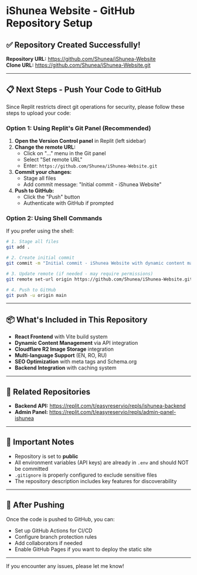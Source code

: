 # iShunea Website - GitHub Repository Setup

## ✅ Repository Created Successfully!

**Repository URL:** https://github.com/Shunea/iShunea-Website  
**Clone URL:** https://github.com/Shunea/iShunea-Website.git

---

## 📋 Next Steps - Push Your Code to GitHub

Since Replit restricts direct git operations for security, please follow these steps to upload your code:

### Option 1: Using Replit's Git Panel (Recommended)

1. **Open the Version Control panel** in Replit (left sidebar)
2. **Change the remote URL:**
   - Click on "..." menu in the Git panel
   - Select "Set remote URL"
   - Enter: `https://github.com/Shunea/iShunea-Website.git`
3. **Commit your changes:**
   - Stage all files
   - Add commit message: "Initial commit - iShunea Website"
4. **Push to GitHub:**
   - Click the "Push" button
   - Authenticate with GitHub if prompted

### Option 2: Using Shell Commands

If you prefer using the shell:

```bash
# 1. Stage all files
git add .

# 2. Create initial commit
git commit -m "Initial commit - iShunea Website with dynamic content management"

# 3. Update remote (if needed - may require permissions)
git remote set-url origin https://github.com/Shunea/iShunea-Website.git

# 4. Push to GitHub
git push -u origin main
```

---

## 📦 What's Included in This Repository

- **React Frontend** with Vite build system
- **Dynamic Content Management** via API integration
- **Cloudflare R2 Image Storage** integration
- **Multi-language Support** (EN, RO, RU)
- **SEO Optimization** with meta tags and Schema.org
- **Backend Integration** with caching system

---

## 🔗 Related Repositories

- **Backend API:** https://replit.com/t/easyreservio/repls/ishunea-backend
- **Admin Panel:** https://replit.com/t/easyreservio/repls/admin-panel-ishunea

---

## 📝 Important Notes

- Repository is set to **public**
- All environment variables (API keys) are already in `.env` and should NOT be committed
- `.gitignore` is properly configured to exclude sensitive files
- The repository description includes key features for discoverability

---

## 🚀 After Pushing

Once the code is pushed to GitHub, you can:
- Set up GitHub Actions for CI/CD
- Configure branch protection rules
- Add collaborators if needed
- Enable GitHub Pages if you want to deploy the static site

---

If you encounter any issues, please let me know!
